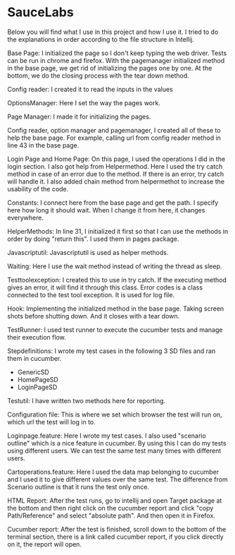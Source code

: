 # SauceLabs

Below you will find what I use in this project and how I use it. I tried to do the explanations in order according to the file structure in Intellij. 

Base Page:
I initialized the page so I don't keep typing the web driver.
Tests can be run in chrome and firefox.
With the pagemanager initialized method in the base page, we get rid of initializing the pages one by one.
At the bottom, we do the closing process with the tear down method.

Config reader:
I created it to read the inputs in the values

OptionsManager:
Here I set the way the pages work. 

Page Manager: 
I made it for initializing the pages.

Config reader, option manager and pagemanager, I created all of these to help the base page. For example, calling url from config reader method in line 43 in the base page.

Login Page and Home Page:
On this page, I used the operations I did in the login section. I also got help from Helpermethod. Here I used the try catch method in case of an error due to the method. If there is an error, try catch will handle it. 
I also added chain method from helpermethot to increase the usability of the code.

Constants:
I connect here from the base page and get the path. I specify here how long it should wait. When I change it from here, it changes everywhere.

HelperMethods:
In line 31, I initialized it first so that I can use the methods in order by doing "return this". I used them in pages package.

Javascriptutil: 
Javascriptutil is used as helper methods.

Waiting:
Here I use the wait method instead of writing the thread as sleep.

Testtoolexception:
I created this to use in try catch. If the executing method gives an error, it will find it through this class.
Error codes is a class connected to the test tool exception. It is used for log file.

Hook:
Implementing the initialized method in the base page.
Taking screen shots before shutting down.
And it closes with a tear down.

TestRunner:
I used test runner to execute the cucumber tests and manage their execution flow.

Stepdefinitions:
I wrote my test cases in the following 3 SD files and ran them in cucumber.
- GenericSD
- HomePageSD
- LoginPageSD

Testutil:
I have written two methods here for reporting.

Configuration file:
This is where we set which browser the test will run on, which url the test will log in to.

Loginpage.feature:
Here I wrote my test cases. I also used "scenario outline" which is a nice feature in cucumber. By using this I can do my tests using different users. We can test the same test many times with different users.

Cartoperations.feature:
Here I used the data map belonging to cucumber and I used it to give different values over the same test. The difference from Scenario outline is that it runs the test only once.


HTML Report:
After the test runs, go to intellij and open Target package at the bottom and then right click on the cucumber report and click "copy Path/Reference" and select "absolute path". And then open it in Firefox.

Cucumber report:
After the test is finished, scroll down to the bottom of the terminal section, there is a link called cucumber report, if you click directly on it, the report will open.

